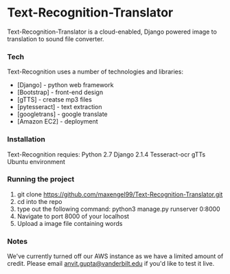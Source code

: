# Text-Recognition-Translator

Text-Recognition-Translator is a cloud-enabled, Django powered image to translation to sound file converter.

### Tech

Text-Recognition uses a number of technologies and libraries:
* [Django] - python web framework
* [Bootstrap] - front-end design
* [gTTS] - creatse mp3 files
* [pytesseract] - text extraction
* [googletrans] - google translate
* [Amazon EC2] - deployment

### Installation

Text-Recognition requies:
Python 2.7
Django 2.1.4
Tesseract-ocr
gTTs
Ubuntu environment

### Running the project

1) git clone https://github.com/maxengel99/Text-Recognition-Translator.git 
2) cd into the repo
3) type out the following command: python3 manage.py runserver 0:8000
4) Navigate to port 8000 of your localhost
5) Upload a image file containing words

### Notes

We've currently turned off our AWS instance as we have a limited amount of credit. Please email anvit.gupta@vanderbilt.edu if you'd like to test it live.
